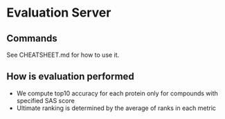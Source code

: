 # Evaluation Server

## Commands

See CHEATSHEET.md for how to use it.

## How is evaluation performed

* We compute top10 accuracy for each protein only for compounds with specified SAS score
* Ultimate ranking is determined by the average of ranks in each metric 